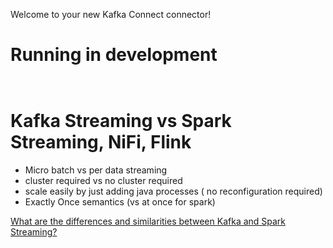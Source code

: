 Welcome to your new Kafka Connect connector!

# Running in development

```
 
```


# Kafka Streaming vs Spark Streaming, NiFi, Flink
- Micro batch vs per data streaming
- cluster required vs no cluster required
- scale easily by just adding java processes ( no reconfiguration required)
- Exactly Once semantics (vs at once for spark)


[What are the differences and similarities between Kafka and Spark Streaming?](https://www.quora.com/What-are-the-differences-and-similarities-between-Kafka-and-Spark-Streaming)
